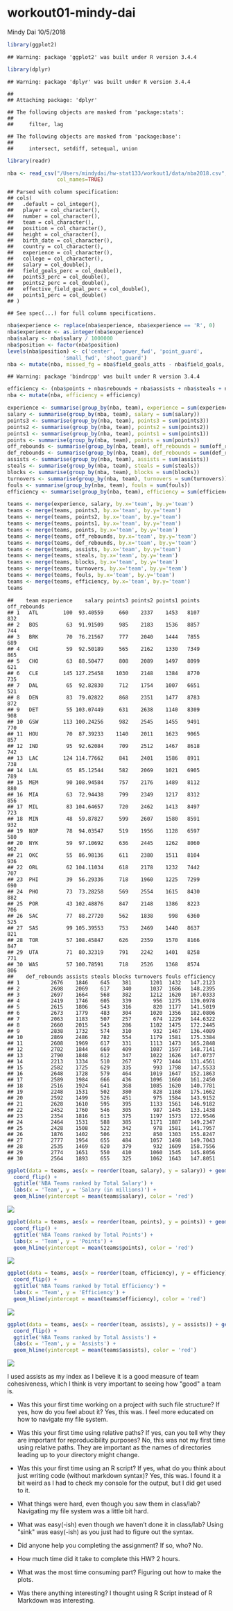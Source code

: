 workout01-mindy-dai
================
Mindy Dai
10/5/2018

``` r
library(ggplot2)
```

    ## Warning: package 'ggplot2' was built under R version 3.4.4

``` r
library(dplyr)
```

    ## Warning: package 'dplyr' was built under R version 3.4.4

    ## 
    ## Attaching package: 'dplyr'

    ## The following objects are masked from 'package:stats':
    ## 
    ##     filter, lag

    ## The following objects are masked from 'package:base':
    ## 
    ##     intersect, setdiff, setequal, union

``` r
library(readr)
```

``` r
nba <- read_csv("/Users/mindydai/hw-stat133/workout1/data/nba2018.csv", 
                col_names=TRUE)
```

    ## Parsed with column specification:
    ## cols(
    ##   .default = col_integer(),
    ##   player = col_character(),
    ##   number = col_character(),
    ##   team = col_character(),
    ##   position = col_character(),
    ##   height = col_character(),
    ##   birth_date = col_character(),
    ##   country = col_character(),
    ##   experience = col_character(),
    ##   college = col_character(),
    ##   salary = col_double(),
    ##   field_goals_perc = col_double(),
    ##   points3_perc = col_double(),
    ##   points2_perc = col_double(),
    ##   effective_field_goal_perc = col_double(),
    ##   points1_perc = col_double()
    ## )

    ## See spec(...) for full column specifications.

``` r
nba$experience <- replace(nba$experience, nba$experience == 'R', 0)
nba$experience <- as.integer(nba$experience)
nba$salary <- nba$salary / 1000000
nba$position <- factor(nba$position)
levels(nba$position) <- c('center', 'power_fwd', 'point_guard', 
                  'small_fwd', 'shoot_guard')
nba <- mutate(nba, missed_fg = nba$field_goals_atts - nba$field_goals, missed_ft = nba$points1_atts - nba$points1, rebounds = nba$off_rebounds + nba$def_rebounds)
```

    ## Warning: package 'bindrcpp' was built under R version 3.4.4

``` r
efficiency <- (nba$points + nba$rebounds + nba$assists + nba$steals + nba$blocks - nba$missed_fg - nba$missed_ft - nba$turnovers) / nba$games
nba <- mutate(nba, efficiency = efficiency)
```

``` r
experience <- summarise(group_by(nba, team), experience = sum(experience))
salary <- summarise(group_by(nba, team), salary = sum(salary))
points3 <- summarise(group_by(nba, team), points3 = sum(points3))
points2 <- summarise(group_by(nba, team), points2 = sum(points2))
points1 <- summarise(group_by(nba, team), points1 = sum(points1))
points <- summarise(group_by(nba, team), points = sum(points))
off_rebounds <- summarise(group_by(nba, team), off_rebounds = sum(off_rebounds))
def_rebounds <- summarise(group_by(nba, team), def_rebounds = sum(def_rebounds))
assists <- summarise(group_by(nba, team), assists = sum(assists))
steals <- summarise(group_by(nba, team), steals = sum(steals))
blocks <- summarise(group_by(nba, team), blocks = sum(blocks))
turnovers <- summarise(group_by(nba, team), turnovers = sum(turnovers))
fouls <- summarise(group_by(nba, team), fouls = sum(fouls))
efficiency <- summarise(group_by(nba, team), efficiency = sum(efficiency))

teams <- merge(experience, salary, by.x='team', by.y='team')
teams <- merge(teams, points3, by.x='team', by.y='team')
teams <- merge(teams, points2, by.x='team', by.y='team')
teams <- merge(teams, points1, by.x='team', by.y='team')
teams <- merge(teams, points, by.x='team', by.y='team')
teams <- merge(teams, off_rebounds, by.x='team', by.y='team')
teams <- merge(teams, def_rebounds, by.x='team', by.y='team')
teams <- merge(teams, assists, by.x='team', by.y='team')
teams <- merge(teams, steals, by.x='team', by.y='team')
teams <- merge(teams, blocks, by.x='team', by.y='team')
teams <- merge(teams, turnovers, by.x='team', by.y='team')
teams <- merge(teams, fouls, by.x='team', by.y='team')
teams <- merge(teams, efficiency, by.x='team', by.y='team')
teams
```

    ##    team experience    salary points3 points2 points1 points off_rebounds
    ## 1   ATL        100  93.40559     660    2337    1453   8107          832
    ## 2   BOS         63  91.91509     985    2183    1536   8857          744
    ## 3   BRK         70  76.21567     777    2040    1444   7855          689
    ## 4   CHI         59  92.50189     565    2162    1330   7349          865
    ## 5   CHO         63  88.50477     808    2089    1497   8099          621
    ## 6   CLE        145 127.25458    1030    2148    1384   8770          735
    ## 7   DAL         65  92.82830     712    1754    1007   6651          521
    ## 8   DEN         83  79.02822     868    2351    1477   8783          872
    ## 9   DET         55 103.07449     631    2638    1140   8309          908
    ## 10  GSW        113 100.24256     982    2545    1455   9491          770
    ## 11  HOU         70  87.39233    1140    2011    1623   9065          857
    ## 12  IND         95  92.62084     709    2512    1467   8618          742
    ## 13  LAC        124 114.77662     841    2401    1586   8911          738
    ## 14  LAL         65  85.12544     582    2069    1021   6905          789
    ## 15  MEM         90 108.94584     757    2176    1489   8112          880
    ## 16  MIA         63  72.94438     799    2349    1217   8312          856
    ## 17  MIL         83 104.64657     720    2462    1413   8497          723
    ## 18  MIN         48  59.87827     599    2607    1580   8591          932
    ## 19  NOP         78  94.03547     519    1956    1128   6597          580
    ## 20  NYK         59  97.10692     636    2445    1262   8060          962
    ## 21  OKC         55  86.98136     611    2380    1511   8104          936
    ## 22  ORL         62 104.11034     618    2178    1232   7442          707
    ## 23  PHI         39  56.29336     718    1960    1225   7299          690
    ## 24  PHO         73  73.28258     569    2554    1615   8430          882
    ## 25  POR         43 102.48876     847    2148    1386   8223          706
    ## 26  SAC         77  88.27720     562    1838     998   6360          525
    ## 27  SAS         99 105.39553     753    2469    1440   8637          821
    ## 28  TOR         57 108.45847     626    2359    1570   8166          847
    ## 29  UTA         71  80.32319     791    2242    1401   8258          771
    ## 30  WAS         57 100.78591     718    2526    1368   8574          806
    ##    def_rebounds assists steals blocks turnovers fouls efficiency
    ## 1          2676    1846    645    381      1201  1432   147.2123
    ## 2          2698    2069    617    340      1037  1686   148.2395
    ## 3          2697    1664    568    382      1212  1620   167.0333
    ## 4          2419    1746    605    339       956  1275   139.0978
    ## 5          2615    1806    543    316       820  1177   141.5019
    ## 6          2673    1779    483    304      1020  1356   182.0806
    ## 7          2063    1183    507    257       674  1229   144.6322
    ## 8          2660    2015    543    286      1102  1475   172.2445
    ## 9          2838    1732    574    310       932  1467   136.4089
    ## 10         2869    2486    782    554      1179  1581   175.3384
    ## 11         2608    1969    617    331      1113  1473   165.2848
    ## 12         2702    1844    669    409      1087  1597   148.7141
    ## 13         2790    1848    612    347      1022  1626   147.0737
    ## 14         2213    1334    510    267       972  1444   131.4561
    ## 15         2582    1725    629    335       993  1798   147.5533
    ## 16         2648    1728    579    464      1019  1647   152.1863
    ## 17         2589    1984    666    436      1096  1660   161.2450
    ## 18         2516    1924    641    368      1085  1620   140.7781
    ## 19         2248    1531    502    380       828  1168   175.1662
    ## 20         2592    1499    526    451       975  1584   143.9152
    ## 21         2628    1610    595    395      1133  1561   146.9182
    ## 22         2452    1760    546    305       987  1445   133.1438
    ## 23         2354    1816    613    375      1197  1573   172.9546
    ## 24         2464    1531    588    385      1171  1887   149.2347
    ## 25         2428    1508    522    342       978  1581   141.7957
    ## 26         1876    1402    506    232       850  1303   155.8247
    ## 27         2777    1954    655    484      1057  1498   149.7043
    ## 28         2535    1469    620    379       932  1609   158.7556
    ## 29         2774    1651    550    410      1060  1545   145.8056
    ## 30         2564    1893    655    325      1062  1643   147.8051

``` r
ggplot(data = teams, aes(x = reorder(team, salary), y = salary)) + geom_bar(stat='identity') +
  coord_flip() +
  ggtitle('NBA Teams ranked by Total Salary') +
  labs(x = 'Team', y = 'Salary (in millions)') +
  geom_hline(yintercept = mean(teams$salary), color = 'red')
```

![](workout01-mindy-dai_files/figure-markdown_github/unnamed-chunk-4-1.png)

``` r
ggplot(data = teams, aes(x = reorder(team, points), y = points)) + geom_bar(stat='identity') +
  coord_flip() +
  ggtitle('NBA Teams ranked by Total Points') +
  labs(x = 'Team', y = 'Points') +
  geom_hline(yintercept = mean(teams$points), color = 'red')
```

![](workout01-mindy-dai_files/figure-markdown_github/unnamed-chunk-5-1.png)

``` r
ggplot(data = teams, aes(x = reorder(team, efficiency), y = efficiency)) + geom_bar(stat='identity') +
  coord_flip() +
  ggtitle('NBA Teams ranked by Total Efficiency') +
  labs(x = 'Team', y = 'Efficiency') +
  geom_hline(yintercept = mean(teams$efficiency), color = 'red')
```

![](workout01-mindy-dai_files/figure-markdown_github/unnamed-chunk-6-1.png)

``` r
ggplot(data = teams, aes(x = reorder(team, assists), y = assists)) + geom_bar(stat='identity') +
  coord_flip() +
  ggtitle('NBA Teams ranked by Total Assists') +
  labs(x = 'Team', y = 'Assists') +
  geom_hline(yintercept = mean(teams$assists), color = 'red')
```

![](workout01-mindy-dai_files/figure-markdown_github/unnamed-chunk-7-1.png)

I used assists as my index as I believe it is a good measure of team cohesiveness, which I think is very important to seeing how "good" a team is.

-   Was this your first time working on a project with such file structure? If yes, how do you feel about it? Yes, this was. I feel more educated on how to navigate my file system.

-   Was this your first time using relative paths? If yes, can you tell why they are important for reproducibility purposes? No, this was not my first time using relative paths. They are important as the names of directories leading up to your directory might change.

-   Was this your first time using an R script? If yes, what do you think about just writing code (without markdown syntax)? Yes, this was. I found it a bit weird as I had to check my console for the output, but I did get used to it.

-   What things were hard, even though you saw them in class/lab? Navigating my file system was a little bit hard.

-   What was easy(-ish) even though we haven’t done it in class/lab? Using "sink" was easy(-ish) as you just had to figure out the syntax.

-   Did anyone help you completing the assignment? If so, who? No.

-   How much time did it take to complete this HW? 2 hours.

-   What was the most time consuming part? Figuring out how to make the plots.

-   Was there anything interesting? I thought using R Script instead of R Markdown was interesting.
